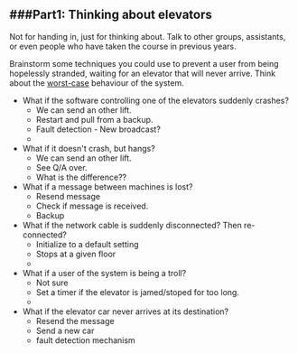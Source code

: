 ###Part1: Thinking about elevators
---------------------------

Not for handing in, just for thinking about. Talk to other groups, assistants, or even people who have taken the course in previous years.

Brainstorm some techniques you could use to prevent a user from being hopelessly stranded, waiting for an elevator that will never arrive. Think about the [worst-case](http://xkcd.com/748/) behaviour of the system.
 - What if the software controlling one of the elevators suddenly crashes?
    - We can send an other lift.
    - Restart and pull from a backup.
    - Fault detection - New broadcast?
    -
 - What if it doesn't crash, but hangs?
    - We can send an other lift.
    - See Q/A over.
    - What is the difference??
 - What if a message between machines is lost?
    - Resend message
    - Check if message is received.
    - Backup
 - What if the network cable is suddenly disconnected? Then re-connected?
    - Initialize to a default setting
    - Stops at a given floor
    -  
 - What if a user of the system is being a troll?
    - Not sure
    - Set a timer if the elevator is jamed/stoped for too long.
    -
 - What if the elevator car never arrives at its destination?
    - Resend the message
    - Send a new car
    - fault detection mechanism 
